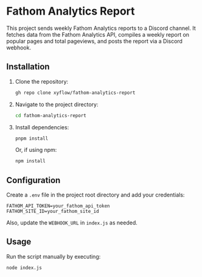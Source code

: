 # Fathom Analytics Report

This project sends weekly Fathom Analytics reports to a Discord channel. It fetches data from the Fathom Analytics API, compiles a weekly report on popular pages and total pageviews, and posts the report via a Discord webhook.

## Installation

1. Clone the repository:
   ```bash
   gh repo clone xyflow/fathom-analytics-report
   ```
2. Navigate to the project directory:
   ```bash
   cd fathom-analytics-report
   ```
3. Install dependencies:
   ```bash
   pnpm install
   ```
   Or, if using npm:
   ```bash
   npm install
   ```

## Configuration

Create a `.env` file in the project root directory and add your credentials:

```env
FATHOM_API_TOKEN=your_fathom_api_token
FATHOM_SITE_ID=your_fathom_site_id
```

Also, update the `WEBHOOK_URL` in `index.js` as needed.

## Usage

Run the script manually by executing:

```bash
node index.js
```

